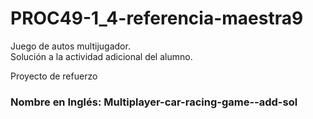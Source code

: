 # PROC49-1_4-referencia-maestra9
Juego de autos multijugador.  
Solución a la actividad adicional del alumno.  
  
Proyecto de refuerzo  
    
### Nombre en Inglés: Multiplayer-car-racing-game--add-sol 